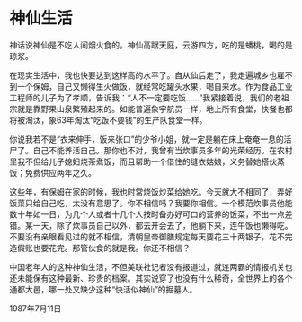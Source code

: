 # 神仙生活

神话说神仙是不吃人间烟火食的。神仙高踞天庭，云游四方，吃的是蟠桃，喝的是琼浆。

在现实生活中，我也快要达到这样高的水平了。自从仙后走了，我走遍城乡也雇不到一个保姆，自己又懒得生火做饭，就经常吃罐头水果，喝自来水。作为食品工业工程师的儿子为了孝顺，告诉我：“人不一定要吃饭......”我紧接着说，我们的老祖宗就是靠野果山泉繁殖起来的。如能普遍象宇航员一样，地上所有食堂，快餐也都将被淘汰，象63年淘汰“吃饭不要钱”的生产队食堂一样。

你说我若不是“衣来伸手，饭来张口”的少爷小姐，就一定是躺在床上奄奄一息的活尸了。自己不能养活自己。那你也不对，我曾有当炊事员多年的光荣经历。在农村里我不但给儿子媳妇烧茶煮饭，而且帮助一个借住的缝衣姑娘，义务替她搭伙蒸饭；免费供应两年之久。

这些年，有保姆在家的时候，我也时常烧饭炒菜给她吃。今天就大不相同了，弄好饭菜只给自己吃，太没有意思了。你不相信吗？我要你相信。一个模范炊事员他能数十年如一日，为几个人或者十几个人按时备办好可口的营养的饭菜，不出一点差错。某一天，除了炊事员自己以外，都去开会去了，他躺下来，连午饭也懒得吃。不要没有亲眼看见过的就不相信，清朝皇帝御膳规定每天要花三十两银子，花不完造假账也要花完。那管伙食的就是我。你还不相信？

中国老年人的这种神仙生活，不但美联社记者没有报道过，就连两霸的情报机关也还未能保有这种最新、珍贵的档案。其实说穿了也没有什么稀奇，全世界上的各个通都大邑，哪一处又缺少这种“快活似神仙”的掘墓人。

1987年7月11日

